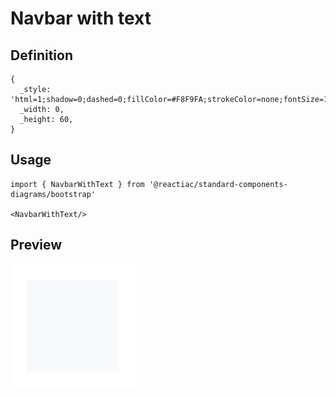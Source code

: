 # Navbar with text

## Definition

```
{
  _style: 'html=1;shadow=0;dashed=0;fillColor=#F8F9FA;strokeColor=none;fontSize=16;fontColor=#7C7C7D;align=right;spacing=15;',
  _width: 0,
  _height: 60,
}
```

## Usage

```
import { NavbarWithText } from '@reactiac/standard-components-diagrams/bootstrap'

<NavbarWithText/>
```

## Preview

<img src="./navbar-with-text.png" width="200"/>
